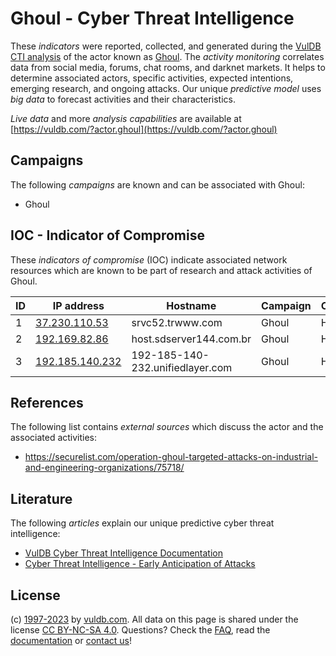 # Ghoul - Cyber Threat Intelligence

These _indicators_ were reported, collected, and generated during the [VulDB CTI analysis](https://vuldb.com/?kb.cti) of the actor known as [Ghoul](https://vuldb.com/?actor.ghoul). The _activity monitoring_ correlates data from social media, forums, chat rooms, and darknet markets. It helps to determine associated actors, specific activities, expected intentions, emerging research, and ongoing attacks. Our unique _predictive model_ uses _big data_ to forecast activities and their characteristics.

_Live data_ and more _analysis capabilities_ are available at [https://vuldb.com/?actor.ghoul](https://vuldb.com/?actor.ghoul)

## Campaigns

The following _campaigns_ are known and can be associated with Ghoul:

* Ghoul

## IOC - Indicator of Compromise

These _indicators of compromise_ (IOC) indicate associated network resources which are known to be part of research and attack activities of Ghoul.

ID | IP address | Hostname | Campaign | Confidence
-- | ---------- | -------- | -------- | ----------
1 | [37.230.110.53](https://vuldb.com/?ip.37.230.110.53) | srvc52.trwww.com | Ghoul | High
2 | [192.169.82.86](https://vuldb.com/?ip.192.169.82.86) | host.sdserver144.com.br | Ghoul | High
3 | [192.185.140.232](https://vuldb.com/?ip.192.185.140.232) | 192-185-140-232.unifiedlayer.com | Ghoul | High

## References

The following list contains _external sources_ which discuss the actor and the associated activities:

* https://securelist.com/operation-ghoul-targeted-attacks-on-industrial-and-engineering-organizations/75718/

## Literature

The following _articles_ explain our unique predictive cyber threat intelligence:

* [VulDB Cyber Threat Intelligence Documentation](https://vuldb.com/?kb.cti)
* [Cyber Threat Intelligence - Early Anticipation of Attacks](https://www.scip.ch/en/?labs.20201022)

## License

(c) [1997-2023](https://vuldb.com/?kb.changelog) by [vuldb.com](https://vuldb.com/?kb.about). All data on this page is shared under the license [CC BY-NC-SA 4.0](https://creativecommons.org/licenses/by-nc-sa/4.0/). Questions? Check the [FAQ](https://vuldb.com/?kb.faq), read the [documentation](https://vuldb.com/?kb) or [contact us](https://vuldb.com/?contact)!
